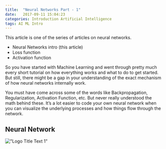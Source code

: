 ```yaml
---
title:  "Neural Networks Part - 1"
date:   2017-09-11 15:04:23
categories: Introduction Artificial Intelligence
tags: AI ML Intro
---
```



This article is one of the series of articles on neural networks.
 - Neural Networks intro (this article)
 - Loss function
 - Activation function

So you have started with Machine Learning and went through pretty much every short tutorial on how everything works and what to do to get started. But still, there might be a gap in your understanding of the exact mechanism of how neural networks internally work.

You must have come across some of the words like Backpropagation, Regularization, Activation Function, etc. But never really understood the math behind these. It’s a lot easier to code your own neural network when you can visualize the underlying processes and how things flow through the network.

## Neural Network
!["Logo Title Text 1"](https://cdn-images-1.medium.com/max/880/1*cemKtt3xPbXyH2dyr892sg.png)